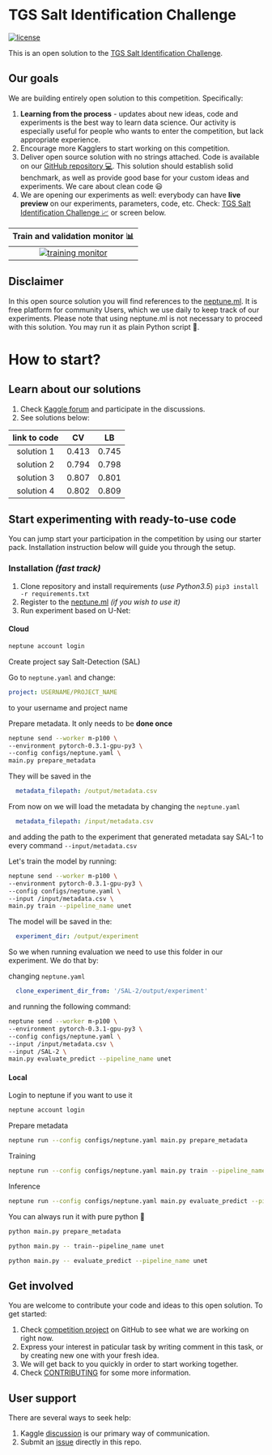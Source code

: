 # TGS Salt Identification Challenge
[![license](https://img.shields.io/github/license/mashape/apistatus.svg?maxAge=2592000)](https://github.com/minerva-ml/open-solution-home-credit/blob/master/LICENSE)

This is an open solution to the [TGS Salt Identification Challenge](https://www.kaggle.com/c/tgs-salt-identification-challenge).

## Our goals
We are building entirely open solution to this competition. Specifically:
1. **Learning from the process** - updates about new ideas, code and experiments is the best way to learn data science. Our activity is especially useful for people who wants to enter the competition, but lack appropriate experience.
1. Encourage more Kagglers to start working on this competition.
1. Deliver open source solution with no strings attached. Code is available on our [GitHub repository :computer:](https://github.com/neptune-ml/open-solution-salt-detection). This solution should establish solid benchmark, as well as provide good base for your custom ideas and experiments. We care about clean code :smiley:
1. We are opening our experiments as well: everybody can have **live preview** on our experiments, parameters, code, etc. Check: [TGS Salt Identification Challenge :chart_with_upwards_trend:](https://app.neptune.ml/neptune-ml/Salt-Detection) or screen below.

|Train and validation monitor :bar_chart:|
|:---:|
|[![training monitor](https://gist.githubusercontent.com/jakubczakon/cac72983726a970690ba7c33708e100b/raw/b45dd02b6643a3805db42ab51a62293a2940c0be/neptune_salt.png)](https://app.neptune.ml/-/dashboard/experiment/3dfce6cf-3031-4e9a-b95c-1ac8b5bb0026)|

## Disclaimer
In this open source solution you will find references to the [neptune.ml](https://neptune.ml). It is free platform for community Users, which we use daily to keep track of our experiments. Please note that using neptune.ml is not necessary to proceed with this solution. You may run it as plain Python script :snake:.

# How to start?
## Learn about our solutions
1. Check [Kaggle forum](https://www.kaggle.com/c/tgs-salt-identification-challenge/discussion/61949) and participate in the discussions.
1. See solutions below:

| link to code | CV | LB |
|:---:|:---:|:---:|
|solution 1|0.413|0.745|
|solution 2|0.794|0.798|
|solution 3|0.807|0.801|
|solution 4|0.802|0.809|


## Start experimenting with ready-to-use code
You can jump start your participation in the competition by using our starter pack. Installation instruction below will guide you through the setup.

### Installation *(fast track)*
1. Clone repository and install requirements (*use Python3.5*) `pip3 install -r requirements.txt`
1. Register to the [neptune.ml](https://neptune.ml) _(if you wish to use it)_
1. Run experiment based on U-Net:



#### Cloud
```bash
neptune account login
```

Create project say Salt-Detection (SAL)

Go to `neptune.yaml` and change:

```yaml
project: USERNAME/PROJECT_NAME
```
to your username and project name

Prepare metadata. It only needs to be **done once**

```bash
neptune send --worker m-p100 \
--environment pytorch-0.3.1-gpu-py3 \
--config configs/neptune.yaml \
main.py prepare_metadata

```

They will be saved in the

```yaml
  metadata_filepath: /output/metadata.csv
```

From now on we will load the metadata by changing the `neptune.yaml`

```yaml
  metadata_filepath: /input/metadata.csv
```

and adding the path to the experiment that generated metadata say SAL-1 to every command `--input/metadata.csv`

Let's train the model by running:

```bash
neptune send --worker m-p100 \
--environment pytorch-0.3.1-gpu-py3 \
--config configs/neptune.yaml \
--input /input/metadata.csv \
main.py train --pipeline_name unet

```

The model will be saved in the:

```yaml
  experiment_dir: /output/experiment
```

So we when running evaluation we need to use this folder in our experiment. We do that by:

changing `neptune.yaml` 

```yaml
  clone_experiment_dir_from: '/SAL-2/output/experiment'
```
and running the following command:


```bash
neptune send --worker m-p100 \
--environment pytorch-0.3.1-gpu-py3 \
--config configs/neptune.yaml \
--input /input/metadata.csv \
--input /SAL-2 \
main.py evaluate_predict --pipeline_name unet

```

#### Local
Login to neptune if you want to use it
```bash
neptune account login
```

Prepare metadata

```bash
neptune run --config configs/neptune.yaml main.py prepare_metadata
```

Training

```bash
neptune run --config configs/neptune.yaml main.py train --pipeline_name unet
```

Inference

```bash
neptune run --config configs/neptune.yaml main.py evaluate_predict --pipeline_name unet
```

You can always run it with pure python :snake:

```bash
python main.py prepare_metadata
```

```bash
python main.py -- train--pipeline_name unet
```

```bash
python main.py -- evaluate_predict --pipeline_name unet
```

## Get involved
You are welcome to contribute your code and ideas to this open solution. To get started:
1. Check [competition project](https://github.com/neptune-ml/open-solution-salt-detection/projects/1) on GitHub to see what we are working on right now.
1. Express your interest in paticular task by writing comment in this task, or by creating new one with your fresh idea.
1. We will get back to you quickly in order to start working together.
1. Check [CONTRIBUTING](CONTRIBUTING.md) for some more information.

## User support
There are several ways to seek help:
1. Kaggle [discussion](https://www.kaggle.com/c/tgs-salt-identification-challenge/discussion/61949) is our primary way of communication.
1. Submit an [issue](https://github.com/minerva-ml/open-solution-salt-detection/issues) directly in this repo.
